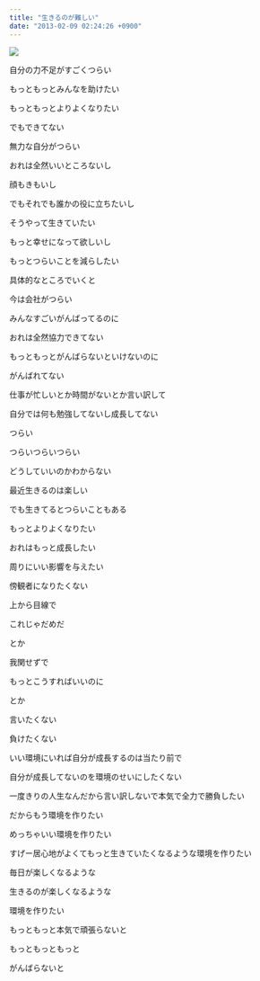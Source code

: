 ```yaml
---
title: "生きるのが難しい"
date: "2013-02-09 02:24:26 +0900"
---
```


![](/images/2013/02/de_20130208_live.jpg)

自分の力不足がすごくつらい

もっともっとみんなを助けたい

もっともっとよりよくなりたい

でもできてない

無力な自分がつらい

おれは全然いいところないし

顔もきもいし

でもそれでも誰かの役に立ちたいし

そうやって生きていたい

もっと幸せになって欲しいし

もっとつらいことを減らしたい

具体的なところでいくと

今は会社がつらい

みんなすごいがんばってるのに

おれは全然協力できてない

もっともっとがんばらないといけないのに

がんばれてない

仕事が忙しいとか時間がないとか言い訳して

自分では何も勉強してないし成長してない

つらい

つらいつらいつらい

どうしていいのかわからない

最近生きるのは楽しい

でも生きてるとつらいこともある

もっとよりよくなりたい

おれはもっと成長したい

周りにいい影響を与えたい

傍観者になりたくない

上から目線で

これじゃだめだ

とか

我関せずで

もっとこうすればいいのに

とか

言いたくない

負けたくない

いい環境にいれば自分が成長するのは当たり前で

自分が成長してないのを環境のせいにしたくない

一度きりの人生なんだから言い訳しないで本気で全力で勝負したい

だからもう環境を作りたい

めっちゃいい環境を作りたい

すげー居心地がよくてもっと生きていたくなるような環境を作りたい

毎日が楽しくなるような

生きるのが楽しくなるような

環境を作りたい

もっともっと本気で頑張らないと

もっともっともっと

がんばらないと
